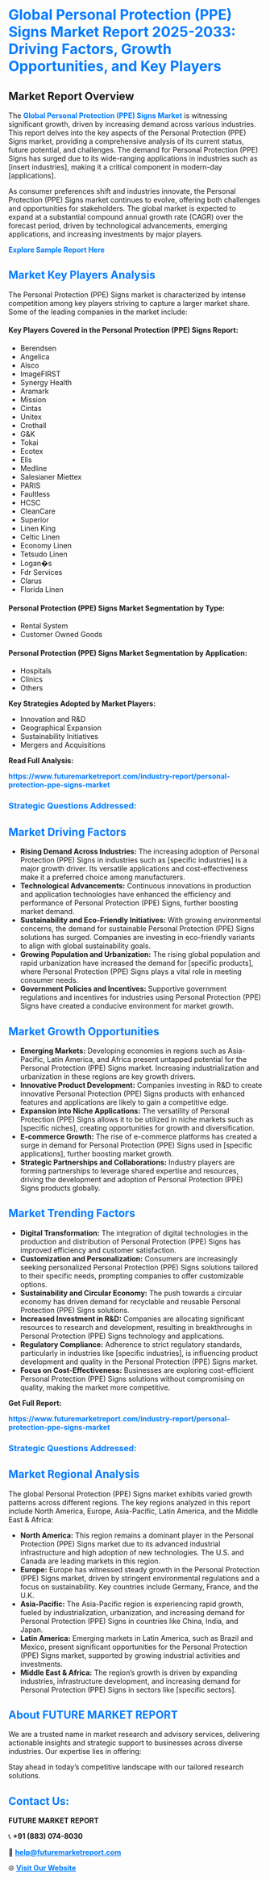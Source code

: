 <h1 style="color: #007BFF;">Global Personal Protection (PPE) Signs Market Report 2025-2033: Driving Factors, Growth Opportunities, and Key Players</h1>

<section id="overview">
<h2>Market Report Overview</h2>
<p>The <a href="https://www.futuremarketreport.com/industry-report/personal-protection-ppe-signs-market" style="color: #007BFF; text-decoration: none;"><strong>Global Personal Protection (PPE) Signs Market</strong></a> is witnessing significant growth, driven by increasing demand across various industries. This report delves into the key aspects of the Personal Protection (PPE) Signs market, providing a comprehensive analysis of its current status, future potential, and challenges. The demand for Personal Protection (PPE) Signs has surged due to its wide-ranging applications in industries such as [insert industries], making it a critical component in modern-day [applications].</p>
<p>As consumer preferences shift and industries innovate, the Personal Protection (PPE) Signs market continues to evolve, offering both challenges and opportunities for stakeholders. The global market is expected to expand at a substantial compound annual growth rate (CAGR) over the forecast period, driven by technological advancements, emerging applications, and increasing investments by major players.</p>
</section>

<section id="overview">
<p><a href="https://www.futuremarketreport.com/request-sample/reportId=37136" style="color: #007BFF; text-decoration: none;"><strong>Explore Sample Report Here</strong></a></p>
</section>

<section id="key-players">
<h2 style="color: #007BFF;">Market Key Players Analysis</h2>
<p>The Personal Protection (PPE) Signs market is characterized by intense competition among key players striving to capture a larger market share. Some of the leading companies in the market include:</p>
<h4>Key Players Covered in the Personal Protection (PPE) Signs Report:</h4>
<ul><li>Berendsen</li><li>Angelica</li><li>Alsco</li><li>ImageFIRST</li><li>Synergy Health</li><li>Aramark</li><li>Mission</li><li>Cintas</li><li>Unitex</li><li>Crothall</li><li>G&amp;K</li><li>Tokai</li><li>Ecotex</li><li>Elis</li><li>Medline</li><li>Salesianer Miettex</li><li>PARIS</li><li>Faultless</li><li>HCSC</li><li>CleanCare</li><li>Superior</li><li>Linen King</li><li>Celtic Linen</li><li>Economy Linen</li><li>Tetsudo Linen</li><li>Logan�s</li><li>Fdr Services</li><li>Clarus</li><li>Florida Linen</li></ul>
<h4>Personal Protection (PPE) Signs Market Segmentation by Type:</h4>
<ul><li>Rental System</li><li>Customer Owned Goods</li></ul>

<h4>Personal Protection (PPE) Signs Market Segmentation by Application:</h4>
<ul><li>Hospitals</li><li>Clinics</li><li>Others</li></ul>
<p><strong>Key Strategies Adopted by Market Players:</strong></p>
<ul>
<li>Innovation and R&D</li>
<li>Geographical Expansion</li>
<li>Sustainability Initiatives</li>
<li>Mergers and Acquisitions</li>
</ul>
</section>

<section>
<p><strong>Read Full Analysis: </strong></p><a href="https://www.futuremarketreport.com/industry-report/personal-protection-ppe-signs-market" style="color: #007BFF; text-decoration: none;"><strong>https://www.futuremarketreport.com/industry-report/personal-protection-ppe-signs-market</strong></a>
<h3 style="color: #007BFF;">Strategic Questions Addressed:</h3>
</section>

<section id="driving-factors">
<h2 style="color: #007BFF;">Market Driving Factors</h2>
<ul>
<li><strong>Rising Demand Across Industries:</strong> The increasing adoption of Personal Protection (PPE) Signs in industries such as [specific industries] is a major growth driver. Its versatile applications and cost-effectiveness make it a preferred choice among manufacturers.</li>
<li><strong>Technological Advancements:</strong> Continuous innovations in production and application technologies have enhanced the efficiency and performance of Personal Protection (PPE) Signs, further boosting market demand.</li>
<li><strong>Sustainability and Eco-Friendly Initiatives:</strong> With growing environmental concerns, the demand for sustainable Personal Protection (PPE) Signs solutions has surged. Companies are investing in eco-friendly variants to align with global sustainability goals.</li>
<li><strong>Growing Population and Urbanization:</strong> The rising global population and rapid urbanization have increased the demand for [specific products], where Personal Protection (PPE) Signs plays a vital role in meeting consumer needs.</li>
<li><strong>Government Policies and Incentives:</strong> Supportive government regulations and incentives for industries using Personal Protection (PPE) Signs have created a conducive environment for market growth.</li>
</ul>
</section>

<section id="growth-opportunities">
<h2 style="color: #007BFF;">Market Growth Opportunities</h2>
<ul>
<li><strong>Emerging Markets:</strong> Developing economies in regions such as Asia-Pacific, Latin America, and Africa present untapped potential for the Personal Protection (PPE) Signs market. Increasing industrialization and urbanization in these regions are key growth drivers.</li>
<li><strong>Innovative Product Development:</strong> Companies investing in R&D to create innovative Personal Protection (PPE) Signs products with enhanced features and applications are likely to gain a competitive edge.</li>
<li><strong>Expansion into Niche Applications:</strong> The versatility of Personal Protection (PPE) Signs allows it to be utilized in niche markets such as [specific niches], creating opportunities for growth and diversification.</li>
<li><strong>E-commerce Growth:</strong> The rise of e-commerce platforms has created a surge in demand for Personal Protection (PPE) Signs used in [specific applications], further boosting market growth.</li>
<li><strong>Strategic Partnerships and Collaborations:</strong> Industry players are forming partnerships to leverage shared expertise and resources, driving the development and adoption of Personal Protection (PPE) Signs products globally.</li>
</ul>
</section>

<section id="trending-factors">
<h2 style="color: #007BFF;">Market Trending Factors</h2>
<ul>
<li><strong>Digital Transformation:</strong> The integration of digital technologies in the production and distribution of Personal Protection (PPE) Signs has improved efficiency and customer satisfaction.</li>
<li><strong>Customization and Personalization:</strong> Consumers are increasingly seeking personalized Personal Protection (PPE) Signs solutions tailored to their specific needs, prompting companies to offer customizable options.</li>
<li><strong>Sustainability and Circular Economy:</strong> The push towards a circular economy has driven demand for recyclable and reusable Personal Protection (PPE) Signs solutions.</li>
<li><strong>Increased Investment in R&D:</strong> Companies are allocating significant resources to research and development, resulting in breakthroughs in Personal Protection (PPE) Signs technology and applications.</li>
<li><strong>Regulatory Compliance:</strong> Adherence to strict regulatory standards, particularly in industries like [specific industries], is influencing product development and quality in the Personal Protection (PPE) Signs market.</li>
<li><strong>Focus on Cost-Effectiveness:</strong> Businesses are exploring cost-efficient Personal Protection (PPE) Signs solutions without compromising on quality, making the market more competitive.</li>
</ul>
</section>

<section>
<p><strong>Get Full Report: </strong></p><a href="https://www.futuremarketreport.com/industry-report/personal-protection-ppe-signs-market" style="color: #007BFF; text-decoration: none;"><strong>https://www.futuremarketreport.com/industry-report/personal-protection-ppe-signs-market</strong></a>
<h3 style="color: #007BFF;">Strategic Questions Addressed:</h3>
</section>


<section id="regional-analysis">
<h2 style="color: #007BFF;">Market Regional Analysis</h2>
<p>The global Personal Protection (PPE) Signs market exhibits varied growth patterns across different regions. The key regions analyzed in this report include North America, Europe, Asia-Pacific, Latin America, and the Middle East & Africa:</p>
<ul>
<li><strong>North America:</strong> This region remains a dominant player in the Personal Protection (PPE) Signs market due to its advanced industrial infrastructure and high adoption of new technologies. The U.S. and Canada are leading markets in this region.</li>
<li><strong>Europe:</strong> Europe has witnessed steady growth in the Personal Protection (PPE) Signs market, driven by stringent environmental regulations and a focus on sustainability. Key countries include Germany, France, and the U.K.</li>
<li><strong>Asia-Pacific:</strong> The Asia-Pacific region is experiencing rapid growth, fueled by industrialization, urbanization, and increasing demand for Personal Protection (PPE) Signs in countries like China, India, and Japan.</li>
<li><strong>Latin America:</strong> Emerging markets in Latin America, such as Brazil and Mexico, present significant opportunities for the Personal Protection (PPE) Signs market, supported by growing industrial activities and investments.</li>
<li><strong>Middle East & Africa:</strong> The region’s growth is driven by expanding industries, infrastructure development, and increasing demand for Personal Protection (PPE) Signs in sectors like [specific sectors].</li>
</ul>
</section>

<footer>
<h2 style="color: #007BFF;">About FUTURE MARKET REPORT</h2>
<p>We are a trusted name in market research and advisory services, delivering actionable insights and strategic support to businesses across diverse industries. Our expertise lies in offering:</p>

<p>Stay ahead in today’s competitive landscape with our tailored research solutions.</p>

<h2 style="color: #007BFF;">Contact Us:</h2>
<p><strong>FUTURE MARKET REPORT</strong></p>
<p>📞 <strong>+91 (883) 074-8030</strong></p>
<p>📧 <strong><a href="mailto:help@futuremarketreport.com" style="color: #007BFF;">help@futuremarketreport.com</a></strong></p>
<p>🌐 <strong><a href="https://www.futuremarketreport.com/" style="color: #007BFF;">Visit Our Website</a></strong></p>
</footer>